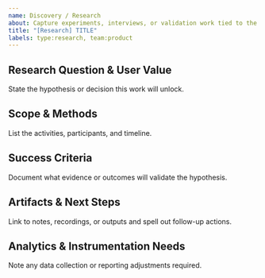 ```yaml
---
name: Discovery / Research
about: Capture experiments, interviews, or validation work tied to the roadmap.
title: "[Research] TITLE"
labels: type:research, team:product
---
```


## Research Question & User Value
State the hypothesis or decision this work will unlock.

## Scope & Methods
List the activities, participants, and timeline.

## Success Criteria
Document what evidence or outcomes will validate the hypothesis.

## Artifacts & Next Steps
Link to notes, recordings, or outputs and spell out follow-up actions.

## Analytics & Instrumentation Needs
Note any data collection or reporting adjustments required.
